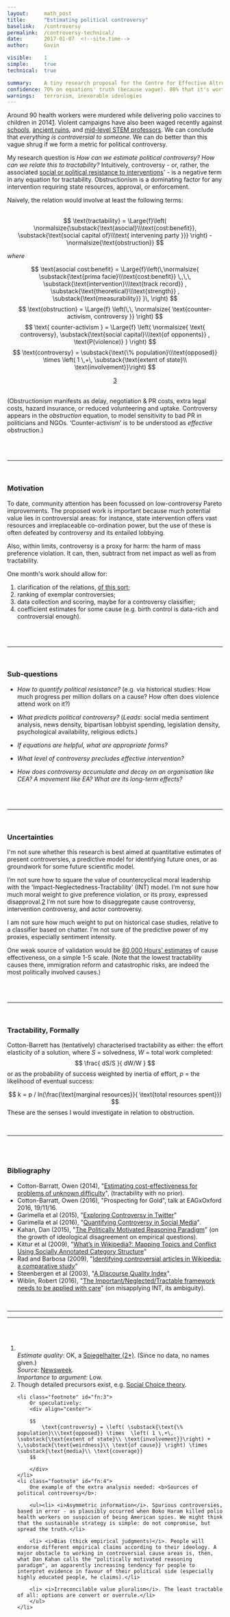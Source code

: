 ```yaml
---
layout: 	math_post
title:  	"Estimating political controversy"
baselink:	/controversy
permalink:	/controversy-technical/
date:   	2017-01-07  <!--site.time-->
author:		Gavin	

visible:	1
simple:		true
technical:	true

summary:	A tiny research proposal for the Centre for Effective Altruism - can we quantify controversy / obstructionism?
confidence: 70% on equations' truth (because vague). 80% that it's worth doing.
warnings: 	terrorism, inexorable ideologies
---
```

<!--categories: cause prioritisation, effective altruism, quantification fever



<!-- 	WORDS	-->
Around 90 health workers were murdered while delivering polio vaccines to children in 2014<a href="#fn:1" id="fnref:1">1</a>. Violent campaigns have also been waged recently against [schools][Schoolsout], [ancient ruins][Ruined], and [mid-level STEM professors][Unabomb]. We can conclude that _everything is controversial to someone_. We can do better than this vague shrug if we form a metric for political controversy.

My research question is _How can we estimate political controversy? How can we relate this to tractability?_ Intuitively, controversy - or, rather, the associated [social or political resistance to interventions][Obs]' - is a negative term in any equation for tractability. Obstructionism is a dominating factor for any intervention requiring state resources, approval, or enforcement.

Naı̈vely, the relation would involve at least the following terms:<br><br>

<div align="center">

$$ \text{tractability} = \Large{f}\left( \normalsize{\substack{\text{asocial}\\\text{cost:benefit}}, \substack{\text{social capital of}\\\text{ intervening party }}} \right) - \normalsize{\text{obstruction}} $$
</div><i>where</i>

<div align="center">

$$
	\text{asocial cost:benefit}  = \Large{f}\left(\,\normalsize{ \substack{\text{prima facie}\\\text{cost:benefit}} \,,\,\, 				\substack{\text{intervention}\\\text{track record}} , \substack{\text{theoretical}\\\text{strength}} , 					\substack{\text{measurability}} }\,	\right)
$$
$$
	\text{obstruction} = 	\Large{f} \left(\,\,	\normalsize{ \text{counter-activism, controversy }}   \right) 
$$
$$
	\text{ counter-activism } =	\Large{f} \left( \normalsize{ \text{ controversy}, \substack{\text{social capital}\\\text{of opponents}}	, \text{P(violence)} } \right)
$$
$$ 
	\text{controversy} = \substack{\text{\% population}\\\text{opposed}} \times  \left( 1 \,+\, \substack{\text{extent of state}\\ \text{involvement}}\right) 
$$

<a href="#fn:3" id="fnref:3">3</a>
<br><br></div>

(Obstructionism manifests as delay, negotiation &amp; PR costs, extra legal costs, hazard insurance, or reduced volunteering and uptake. Controversy appears in the _obstruction_ equation, to model sensitivity to bad PR in politicians and NGOs.
‘Counter-activism’ is to be understood as _effective_ obstruction.)

<br><br>

---

<br>

### Motivation

To date, community attention has been focussed on low-controversy Pareto improvements. The proposed work is important because much potential value lies in controversial areas: for instance, state intervention offers vast resources and irreplaceable co-ordination power, but the use of these is often defeated by controversy and its entailed lobbying.

Also, within limits, controversy is a proxy for harm: the harm of mass preference violation. It can, then, subtract from net impact as well as from tractability.

One month's work should allow for: 

1. clarification of the relations, [of this sort](#appendix);
2. ranking of exemplar controversies; 
3. data collection and scoring, maybe for a controversy classifier; 
4. coefficient estimates for some cause (e.g. birth control is data-rich and controversial enough).

<br><br>

---

<br>

### Sub-questions

* _How to quantify political resistance?_
(e.g. via historical studies: How much progress per million dollars on a cause? How often does violence attend work on it?)

* _What predicts political controversy?_
(_Leads_: social media sentiment analysis, news density, bipartisan lobbyist spending, legislation density, psychological availability, religious edicts.)

* _If equations are helpful, what are appropriate forms?_

* _What level of controversy precludes effective intervention?_

* _How does controversy accumulate and decay on an organisation like CEA? A movement like EA? What are its long-term effects?_

<br><br>

---

<br>

### Uncertainties

I'm not sure whether this research is best aimed at quantitative estimates of present controversies, a predictive model for identifying future ones, or as groundwork for some future scientific model. 

I’m not sure how to square the value of countercyclical moral leadership with the 'Impact-Neglectedness-Tractability' (INT) model. I’m not sure how much moral weight to give preference violation, or its proxy, expressed disapproval.<a href="#fn:2" id="fnref:2">2</a>  I’m not sure how to disaggregate cause controversy, intervention controversy, and actor controversy. 

I am not sure how much weight to put on historical case studies, relative to a classifier based on chatter. I’m not sure of the predictive power of my proxies, especially sentiment intensity.

One weak source of validation would be [80,000 Hours' estimates][80k] of cause effectiveness, on a simple 1-5 scale. (Note that the lowest tractability causes there, immigration reform and catastrophic risks, are indeed the most politically involved causes.)

<br><br>

---

<br>

### Tractability, Formally

Cotton-Barrett has (tentatively) characterised tractability as either: the effort elasticity of a solution, where _S_ = solvedness, _W_ = total work completed:
$$
	\frac{ dS/S }{ dW/W }
$$
or as the probability of success weighted by inertia of effort, _p_ = the likelihood of eventual success:

$$
	k = p / ln(\frac{\text{marginal resources}}{ \text{total resources spent}})
$$
These are the senses I would investigate in relation to obstruction.

<br>

---

<a name="bibliography"><a/>
<br>
<br>

### Bibliography

* Cotton-Barratt, Owen (2014), "[Estimating cost-effectiveness for problems of unknown difficulty][CB2]", (tractability with no prior).
* Cotton-Barratt, Owen (2016), "Prospecting for Gold", talk at EAGxOxford 2016, 19/11/16.
* Garimella et al (2015), "[Exploring Controversy in Twitter][Garim-Twitter]"
* Garimella et al (2016), "[Quantifying Controversy in Social Media][Garim2]".
* Kahan, Dan (2015), "[The Politically Motivated Reasoning Paradigm][Kahan]"  (on the growth of ideological disagreement on empirical questions).
* Kittur et al (2009), "[What’s in Wikipedia?: Mapping Topics and Conflict Using Socially Annotated Category Structure][Kittur]"
* Rad and Barbosa (2009), "[Identifying controversial articles in Wikipedia: a comparative study][Rad]"
* Steenbergen et al (2003), "[A Discourse Quality Index][Steen]".
* Wiblin, Robert (2016), "[The Important/Neglected/Tractable framework needs to be applied with care][Wib]" (on misapplying INT, its ambiguity).


<a name="appendix"><a/>
<br>

-----------------------
-----------------------

<br><br>

<!--	Tooltips	-->
<div class="footnotes"><ol>
    <li class="footnote" id="fn:1">
        <br><i>Estimate quality</i>: OK, a <a href='/#spiegel-quality/'>Spiegelhalter (2*)</a>. (Since no data, no names given.)
        <br><i>Source</i>: 
        <a href="http://europe.newsweek.com/polio-related-murders-kill-more-disease-itself-287880?rm=eu ">Newsweek</a>.
        <br><i>Importance to argument</i>: Low.<br>
    </li>
    <li class="footnote" id="fn:2">
        Though detailed precursors exist, e.g. <a href='http://effective-altruism.com/ea/11i/the_effective_altruism_newsletter_open_thread/8m6'>Social Choice theory</a>.
    </li>
    
    <li class="footnote" id="fn:3">
	    Or speculatively:
		<div align="center">
		
		$$ 
			\text{controversy} = \left( \substack{\text{\% population}\\\text{opposed}} \times  \left( 1 \,+\, \substack{\text{extent of state}\\ \text{involvement}}\right) + \,\substack{\text{weirdness}\\ \text{of cause}} \right) \times \substack{\text{media}\\ \text{coverage}}	
		$$

		</div>
    </li>
    <li class="footnote" id="fn:4">
	   	One example of the extra analysis needed: <b>Sources of political controversy</b>:

		<ul><li> <i>Asymmetric information</i>. Spurious controversies, based in error - as plausibly occurred when Boko Haram killed polio health workers on suspicion of being American spies. We might think that the sustainable strategy is simple: do not compromise, but spread the truth.</li>

		<li> <i>Bias (thick empirical judgments)</i>. People will endorse different empirical claims according to their ideology. A major obstacle to working in controversial cause areas is, then, what Dan Kahan calls the "politically motivated reasoning paradigm", an apparently increasing tendency for people to interpret evidence in favour of their political side (especially highly educated people, he claims).</li>

		<li> <i>Irreconcilable value pluralism</i>. The least tractable of all: options are convert or overrule.</li>
		</ul>
	</li>
</ol></div>


<!---->

[Spiegel]:		http://technicalities.netlify.com/metrics/#spiegel-quality
[Poliohno]:		http://europe.newsweek.com/polio-related-murders-kill-more-disease-itself-287880?rm=eu 
[Schoolsout]:	http://www.protectingeducation.org/sites/default/files/documents/eua_2014_full.pdf 
[Ruined]:		https://en.wikipedia.org/wiki/Destruction_of_cultural_heritage_by_ISIL 				
[Unabomb]:		https://en.wikipedia.org/wiki/Ted_Kaczynski#Casualties 
[Obs]:			https://en.wikipedia.org/wiki/Obstructionism

[80k]:			https://80000hours.org/2014/01/which-cause-is-most-effective-300/#TheList

[Garim-Twitter]:	https://arxiv.org/pdf/1512.05550.pdf
[Garim2]:		https://arxiv.org/pdf/1507.05224v1.pdf
[CB2]:			https://www.fhi.ox.ac.uk/estimating-cost-effectiveness/
[Kittur]:		http://www-users.cs.umn.edu/~echi/papers/2009-CHI2009/p1509.pdf
[Steen]:		http://content.csbs.utah.edu/~burbank/steenbergen2003.pdf
[Kahan]:		https://papers.ssrn.com/sol3/papers.cfm?abstract_id=2703011
[Rad]:			http://www.math.iit.edu/~rellis/teaching/454553All/GoodModules/WikipediaEditWars.pdf
[Wib]:			http://effective-altruism.com/ea/ss/the_importantneglectedtractable_framework_needs/